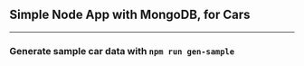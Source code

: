 ## Simple Node App with MongoDB, for Cars
---

### Generate sample car data with `npm run gen-sample`

